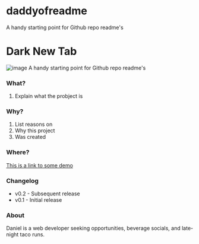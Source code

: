 # daddyofreadme
A handy starting point for Github repo readme's

# Dark New Tab
![image](https://github.com/dandydanny/daddyofreadme/blob/master/screenshot.png)
A handy starting point for Github repo readme's

### What?
1. Explain what the probject is

### Why?
1. List reasons on
1. Why this project
1. Was created

### Where?
[This is a link to some demo](https://chrome.google.com/webstore/detail/dark-new-tab/mnjmegebbljjhpljjfjmkhgmokpmdbpo?hl=en-US&gl=US)

### Changelog
* v0.2 - Subsequent release
* v0.1 - Initial release

### About
Daniel is a web developer seeking opportunities, beverage socials, and late-night taco runs.
